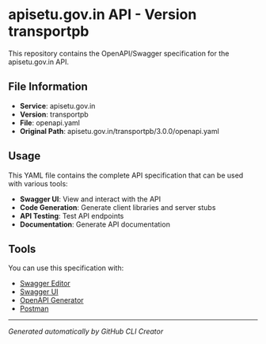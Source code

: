 # apisetu.gov.in API - Version transportpb

This repository contains the OpenAPI/Swagger specification for the apisetu.gov.in API.

## File Information

- **Service**: apisetu.gov.in
- **Version**: transportpb
- **File**: openapi.yaml
- **Original Path**: apisetu.gov.in/transportpb/3.0.0/openapi.yaml

## Usage

This YAML file contains the complete API specification that can be used with various tools:

- **Swagger UI**: View and interact with the API
- **Code Generation**: Generate client libraries and server stubs
- **API Testing**: Test API endpoints
- **Documentation**: Generate API documentation

## Tools

You can use this specification with:

- [Swagger Editor](https://editor.swagger.io/)
- [Swagger UI](https://swagger.io/tools/swagger-ui/)
- [OpenAPI Generator](https://openapi-generator.tech/)
- [Postman](https://www.postman.com/)

---

*Generated automatically by GitHub CLI Creator*
